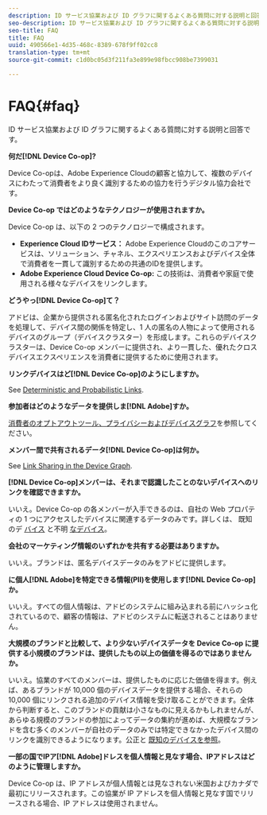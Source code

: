 ```yaml
---
description: ID サービス協業および ID グラフに関するよくある質問に対する説明と回答です。
seo-description: ID サービス協業および ID グラフに関するよくある質問に対する説明と回答です。
seo-title: FAQ
title: FAQ
uuid: 490566e1-4d35-468c-8389-678f9ff02cc8
translation-type: tm+mt
source-git-commit: c1d0bc05d3f211fa3e899e98fbcc908be7399031

---
```



# FAQ{#faq}

ID サービス協業および ID グラフに関するよくある質問に対する説明と回答です。

**何だ[!DNL Device Co-op]?**

Device Co-opは、Adobe Experience Cloudの顧客と協力して、複数のデバイスにわたって消費者をより良く識別するための協力を行うデジタル協力会社です。

**Device Co-op ではどのようなテクノロジーが使用されますか。**

Device Co-op は、以下の 2 つのテクノロジーで構成されます。

* **Experience Cloud IDサービス：** Adobe Experience Cloudのこのコアサービスは、ソリューション、チャネル、エクスペリエンスおよびデバイス全体で消費者を一貫して識別するための共通のIDを提供します。
* **Adobe Experience Cloud Device Co-op:** この技術は、消費者や家庭で使用される様々なデバイスをリンクします。

**どうやっ[!DNL Device Co-op]て？**

アドビは、企業から提供される匿名化されたログインおよびサイト訪問のデータを処理して、デバイス間の関係を特定し、1 人の匿名の人物によって使用されるデバイスのグループ（デバイスクラスター）を形成します。これらのデバイスクラスターは、Device Co-op メンバーに提供され、より一貫した、優れたクロスデバイスエクスペリエンスを消費者に提供するために使用されます。

**リンクデバイスはど[!DNL Device Co-op]のようにしますか。**

See [Deterministic and Probabilistic Links](processes/links.md#concept-58bb7ab25f904f5f98d645e35205c931).

**参加者はどのようなデータを提供しま[!DNL Adobe]すか。**

[消費者のオプトアウトツール、プライバシーおよびデバイスグラフ](privacy.md#concept-fa1346e6b95a484eaeafc9bebe3cd6be)を参照してください。

**メンバー間で共有されるデータ[!DNL Device Co-op]は何か。**

See [Link Sharing in the Device Graph](processes/link-sharing.md#concept-7168053105a94649a3f092d375d79eaf).

<!--
Removed at Asa's request.
<p><b>What does <span class="keyword"> Adobe </span> see via the <span class="wintitle"> Device Graph </span>?</b> </p>
<p>Adobe can see which devices are most likely being used by the same person, using probabilistic and deterministic device graph algorithms. This match between a group of devices and a person is really two numbers that are linked to each other. One number represents a group of devices believed to belong to the same person while the other number represents a person. Adobe makes this linked device information available to consumers as well, so they can correct misinformation and/or opt-out one or all devices from the Device Co-op. </p>
-->

**[!DNL Device Co-op]メンバーは、それまで認識したことのないデバイスへのリンクを確認できますか。**

いいえ。Device Co-op の各メンバーが入手できるのは、自社の Web プロパティの 1 つにアクセスしたデバイスに関連するデータのみです。詳しくは、 既知のデ [バイス](processes/known-device.md#concept-8e87c276819a48bfac5cef10b45216d1) と不明 [なデバイス](processes/unknown-device.md#concept-95090d341cdc4c22ba4319d79d8f6e40)。

**会社のマーケティング情報のいずれかを共有する必要はありますか。**

いいえ。ブランドは、匿名デバイスデータのみをアドビに提供します。

**に個人[!DNL Adobe]を特定できる情報(PII)を使用します[!DNL Device Co-op]か。**

いいえ。すべての個人情報は、アドビのシステムに組み込まれる前にハッシュ化されているので、顧客の情報は、アドビのシステムに転送されることはありません。

**大規模のブランドと比較して、より少ないデバイスデータを Device Co-op に提供する小規模のブランドは、提供したもの以上の価値を得るのではありませんか。**

いいえ。協業のすべてのメンバーは、提供したものに応じた価値を得ます。例えば、あるブランドが 10,000 個のデバイスデータを提供する場合、それらの 10,000 個にリンクされる追加のデバイス情報を受け取ることができます。全体から判断すると、このブランドの貢献は小さなものに見えるかもしれませんが、あらゆる規模のブランドの参加によってデータの集約が進めば、大規模なブランドを含む多くのメンバーが自社のデータのみでは特定できなかったデバイス間のリンクを識別できるようになります。公正と [既知のデバイスを参照](processes/known-device.md#section-0543188729d845d6b95db70b8b25e9f8)。

**一部の国でIPア[!DNL Adobe]ドレスを個人情報と見なす場合、IPアドレスはどのように管理しますか。**

Device Co-op は、IP アドレスが個人情報とは見なされない米国およびカナダで最初にリリースされます。この協業が IP アドレスを個人情報と見なす国でリリースされる場合、IP アドレスは使用されません。
